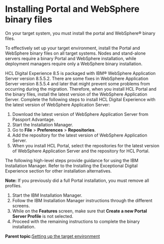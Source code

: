 # Installing Portal and WebSphere binary files

On your target system, you must install the portal and WebSphere® binary files.

To effectively set up your target environment, install the Portal and WebSphere binary files on all target systems. Nodes and stand-alone servers require a binary Portal and WebSphere installation, while deployment managers require only a WebSphere binary installation.

HCL Digital Experience 8.5 is packaged with IBM® WebSphere Application Server version 8.5.5.2. There are some fixes in WebSphere Application Server version 8.5.5.4 and later that might prevent some problems from occurring during the migration. Therefore, when you install HCL Portal and the binary files, install the latest version of the WebSphere Application Server. Complete the following steps to install HCL Digital Experience with the latest version of WebSphere Application Server:

1.  Download the latest version of WebSphere Application Server from Passport Advantage.
2.  Start the Installation Manager.
3.  Go to **File** \> **Preferences** \> **Repositories**.
4.  Add the repository for the latest version of WebSphere Application Server.
5.  When you install HCL Portal, select the repositories for the latest version of WebSphere Application Server and the repository for HCL Portal.

The following high-level steps provide guidance for using the IBM Installation Manager. Refer to the Installing the Exceptional Digital Experience section for other installation alternatives.

**Note:** If you previously did a full Portal installation, you must remove all profiles.

1.  Start the IBM Installation Manager.
2.  Follow the IBM Installation Manager instructions through the different screens.
3.  While on the **Features** screen, make sure that **Create a new Portal Server Profile** is not selected.
4.  Proceed with the remaining instructions to complete the binary installation.

**Parent topic:**[Setting up the target environment](../migrate/setting_up_the_target_environment.md)

